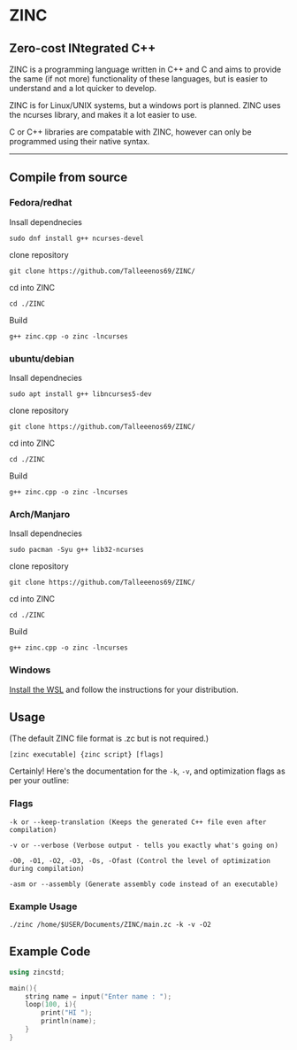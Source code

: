 # ZINC
Zero-cost INtegrated C++
--------------------------------------------------------

ZINC is a programming language written in C++ and C and aims to provide the same (if not more) functionality of these languages, but is easier to understand and a lot quicker to develop.

ZINC is for Linux/UNIX systems, but a windows port is planned. ZINC uses the ncurses library, and makes it a lot easier to use. 

C or C++ libraries are compatable with ZINC, however can only be programmed using their native syntax.

--------------------------------------------------------
## Compile from source

### Fedora/redhat

Insall dependnecies
```shell
sudo dnf install g++ ncurses-devel
```

clone repository
```shell
git clone https://github.com/Talleeenos69/ZINC/
```

cd into ZINC
```shell
cd ./ZINC
```

Build
```shell
g++ zinc.cpp -o zinc -lncurses
```

### ubuntu/debian

Insall dependnecies
```shell
sudo apt install g++ libncurses5-dev
```
clone repository
```shell
git clone https://github.com/Talleeenos69/ZINC/
```
cd into ZINC
```shell
cd ./ZINC
```

Build
```shell
g++ zinc.cpp -o zinc -lncurses
```

### Arch/Manjaro

Insall dependnecies
```shell
sudo pacman -Syu g++ lib32-ncurses
```
clone repository
```shell
git clone https://github.com/Talleeenos69/ZINC/
```
cd into ZINC
```shell
cd ./ZINC
```

Build
```shell
g++ zinc.cpp -o zinc -lncurses
```

### Windows
[Install the WSL](https://learn.microsoft.com/en-us/windows/wsl/install) and follow the instructions for your distribution.


## Usage
(The default ZINC file format is .zc but is not required.)

```shell
[zinc executable] {zinc script} [flags]
```

Certainly! Here's the documentation for the `-k`, `-v`, and optimization flags as per your outline:

### Flags

```
-k or --keep-translation (Keeps the generated C++ file even after compilation)
```

```
-v or --verbose (Verbose output - tells you exactly what's going on)
```

```
-O0, -O1, -O2, -O3, -Os, -Ofast (Control the level of optimization during compilation)
```

```
-asm or --assembly (Generate assembly code instead of an executable)
```

### Example Usage
```shell
./zinc /home/$USER/Documents/ZINC/main.zc -k -v -O2
```

## Example Code
```c++
using zincstd;

main(){
    string name = input("Enter name : ");
    loop(100, i){
        print("HI ");
        println(name);
    }
}
```
